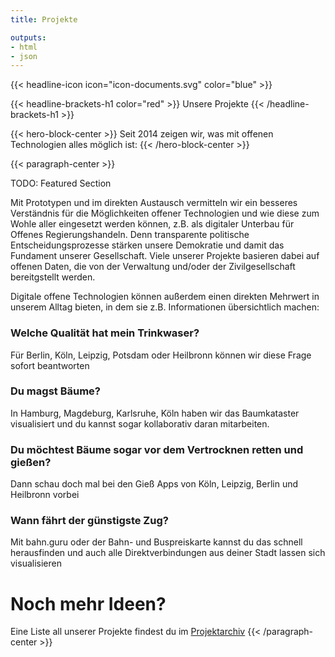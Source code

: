 ```yaml
---
title: Projekte

outputs:
- html
- json
---
```



{{< headline-icon icon="icon-documents.svg" color="blue" >}}

{{< headline-brackets-h1 color="red"  >}}
Unsere Projekte
{{< /headline-brackets-h1  >}}

{{< hero-block-center  >}}
Seit 2014 zeigen wir, was mit offenen Technologien alles möglich ist:
{{< /hero-block-center  >}}



{{< paragraph-center  >}}

TODO: Featured Section

Mit Prototypen und im direkten Austausch vermitteln wir ein
besseres Verständnis für die Möglichkeiten offener
Technologien und wie diese zum Wohle aller eingesetzt
werden können, z.B. als digitaler Unterbau für Offenes
Regierungshandeln. Denn transparente politische
Entscheidungsprozesse stärken unsere Demokratie und
damit das Fundament unserer Gesellschaft. Viele unserer
Projekte basieren dabei auf offenen Daten, die von der
Verwaltung und/oder der Zivilgesellschaft bereitgstellt werden.

Digitale offene Technologien können außerdem einen
direkten Mehrwert in unserem Alltag bieten, in dem sie z.B.
Informationen übersichtlich machen:


### Welche Qualität hat mein Trinkwaser?
Für Berlin, Köln, Leipzig, Potsdam oder Heilbronn können wir
diese Frage sofort beantworten

### Du magst Bäume?
In Hamburg, Magdeburg, Karlsruhe, Köln haben wir das
Baumkataster visualisiert und du kannst sogar kollaborativ
daran mitarbeiten.

### Du möchtest Bäume sogar vor dem Vertrocknen retten und gießen?
Dann schau doch mal bei den Gieß Apps von Köln, Leipzig,
Berlin und Heilbronn vorbei

### Wann fährt der günstigste Zug?
Mit bahn.guru oder der Bahn- und Buspreiskarte kannst du
das schnell herausfinden und auch alle Direktverbindungen
aus deiner Stadt lassen sich visualisieren


# Noch mehr Ideen?
Eine Liste all unserer Projekte findest du im [Projektarchiv](/projekte/archiv)
{{< /paragraph-center  >}}

